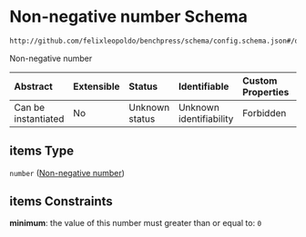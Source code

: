 # Non-negative number Schema

```txt
http://github.com/felixleopoldo/benchpress/schema/config.schema.json#/definitions/flexnonnegnum/anyOf/1/items
```

Non-negative number

| Abstract            | Extensible | Status         | Identifiable            | Custom Properties | Additional Properties | Access Restrictions | Defined In                                                       |
| :------------------ | :--------- | :------------- | :---------------------- | :---------------- | :-------------------- | :------------------ | :--------------------------------------------------------------- |
| Can be instantiated | No         | Unknown status | Unknown identifiability | Forbidden         | Allowed               | none                | [config.schema.json*](config.schema.json "open original schema") |

## items Type

`number` ([Non-negative number](config-definitions-flexnonnegnum-anyof-non-negative-number-list-non-negative-number.md))

## items Constraints

**minimum**: the value of this number must greater than or equal to: `0`
